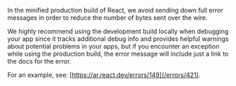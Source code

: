 <Intro>

In the minified production build of React, we avoid sending down full error messages in order to reduce the number of bytes sent over the wire.

</Intro>


We highly recommend using the development build locally when debugging your app since it tracks additional debug info and provides helpful warnings about potential problems in your apps, but if you encounter an exception while using the production build, the error message will include just a link to the docs for the error.

For an example, see: [https://ar.react.dev/errors/149](/errors/421).
